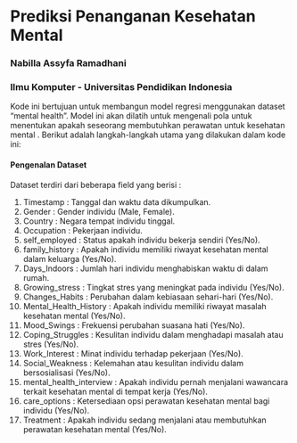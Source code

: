 # Prediksi Penanganan Kesehatan Mental
### Nabilla Assyfa Ramadhani
### Ilmu Komputer - Universitas Pendidikan Indonesia

Kode ini bertujuan untuk membangun model regresi menggunakan dataset “mental health”. Model ini akan dilatih untuk mengenali pola untuk menentukan apakah seseorang membutuhkan perawatan untuk kesehatan mental . Berikut adalah langkah-langkah utama yang dilakukan dalam kode ini:

#### Pengenalan Dataset
Dataset terdiri dari beberapa field yang berisi :
1. Timestamp : Tanggal dan waktu data dikumpulkan.
2. Gender : Gender individu (Male, Female).
3. Country : Negara tempat individu tinggal.
4. Occupation : Pekerjaan individu.
5. self_employed : Status apakah individu bekerja sendiri (Yes/No).
6. family_history : Apakah individu memiliki riwayat kesehatan mental dalam keluarga (Yes/No).
7. Days_Indoors : Jumlah hari individu menghabiskan waktu di dalam rumah.
8. Growing_stress : Tingkat stres yang meningkat pada individu (Yes/No).
9. Changes_Habits : Perubahan dalam kebiasaan sehari-hari (Yes/No).
10. Mental_Health_History : Apakah individu memiliki riwayat masalah kesehatan mental (Yes/No).
11. Mood_Swings : Frekuensi perubahan suasana hati (Yes/No).
12. Coping_Struggles : Kesulitan individu dalam menghadapi masalah atau stres (Yes/No).
13. Work_Interest : Minat individu terhadap pekerjaan (Yes/No).
14. Social_Weakness : Kelemahan atau kesulitan individu dalam bersosialisasi (Yes/No).
15. mental_health_interview : Apakah individu pernah menjalani wawancara terkait kesehatan mental di tempat kerja (Yes/No).
16. care_options : Ketersediaan opsi perawatan kesehatan mental bagi individu (Yes/No).
17. Treatment : Apakah individu sedang menjalani atau membutuhkan perawatan kesehatan mental (Yes/No).
